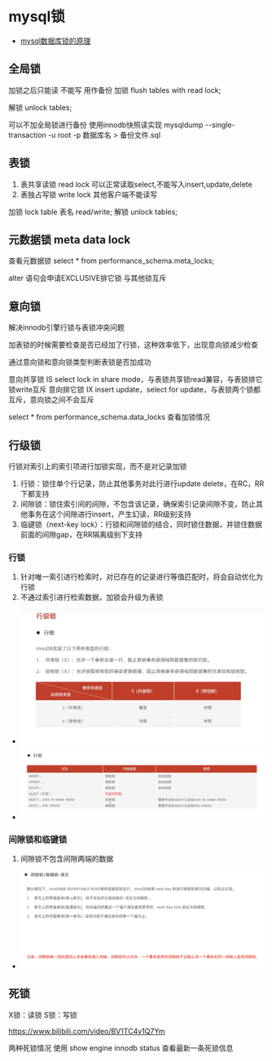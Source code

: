 # mysql锁

* [mysql数据库锁的原理](https://www.bilibili.com/video/BV1Z8411F7M3)

## 全局锁

加锁之后只能读 不能写 用作备份
加锁
flush tables with read lock;

解锁
unlock tables;

可以不加全局锁进行备份 使用innodb快照读实现
mysqldump --single-transaction -u root -p 数据库名 > 备份文件.sql

## 表锁

1. 表共享读锁 read lock 可以正常读取select,不能写入insert,update,delete
2. 表独占写锁 write lock 其他客户端不能读写

加锁
lock table 表名 read/write;
解锁
unlock tables;

## 元数据锁 meta data lock

查看元数据锁
select * from performance_schema.meta_locks;

alter 语句会申请EXCLUSIVE排它锁 与其他锁互斥

## 意向锁 

解决innodb引擎行锁与表锁冲突问题

加表锁的时候需要检查是否已经加了行锁，这种效率低下，出现意向锁减少检查

通过意向锁和意向锁类型判断表锁是否加成功

意向共享锁 IS select lock in share mode，与表锁共享锁read兼容，与表锁排它锁write互斥
意向排它锁 IX insert update，select for update，与表锁两个锁都互斥，意向锁之间不会互斥

select * from performance_schema.data_locks 查看加锁情况

## 行级锁

行锁对索引上的索引项进行加锁实现，而不是对记录加锁

1. 行锁：锁住单个行记录，防止其他事务对此行进行update delete，在RC，RR下都支持
2. 间隙锁：锁住索引间的间隙，不包含该记录，确保索引记录间隙不变，防止其他事务在这个间隙进行insert，产生幻读，RR级别支持
3. 临键锁（next-key lock）：行锁和间隙锁的结合，同时锁住数据，并锁住数据前面的间隙gap，在RR隔离级别下支持

### 行锁

1. 针对唯一索引进行检索时，对已存在的记录进行等值匹配时，将会自动优化为行锁
2. 不通过索引进行检索数据，加锁会升级为表锁

* ![avatar](pics/mysql-lock/行锁类型兼容情况.png)
* ![avatar](pics/mysql-lock/行锁对应sql类型.png)

### 间隙锁和临键锁

1. 间隙锁不包含间隙两端的数据

* ![avatar](pics/mysql-lock/间隙锁和临键锁1.png)

## 死锁

X锁：读锁
S锁：写锁

https://www.bilibili.com/video/BV1TC4y1Q7Ym

两种死锁情况
使用 show engine innodb status 查看最新一条死锁信息
